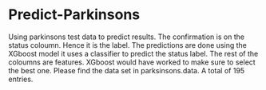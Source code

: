 # Predict-Parkinsons
Using parkinsons test data to predict results.
The confirmation is on the status coloumn. Hence it is the label. 
The predictions are done using the XGboost model it uses a classifier to predict the status label.
The rest of the coloumns are features. XGboost would have worked to make sure to select the best one.
Please find the data set in parksinsons.data. A total of 195 entries.
